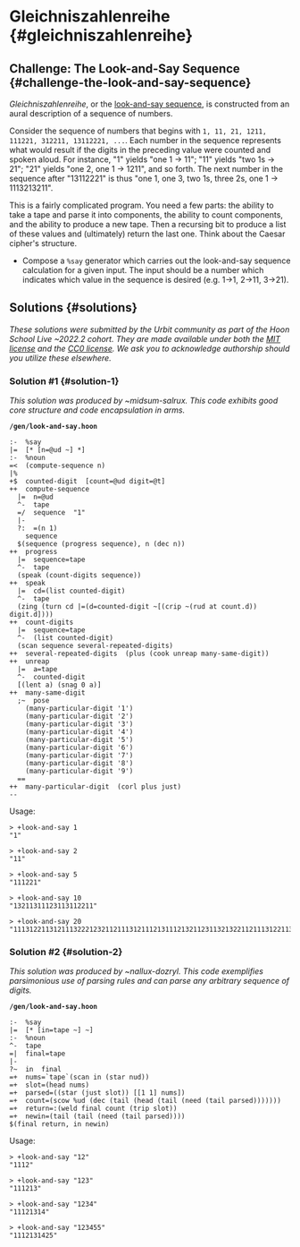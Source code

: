 # Gleichniszahlenreihe {#gleichniszahlenreihe}

## Challenge: The Look-and-Say Sequence {#challenge-the-look-and-say-sequence}

_Gleichniszahlenreihe_, or the [look-and-say sequence](https://en.wikipedia.org/wiki/Look-and-say_sequence), is constructed from an aural description of a sequence of numbers.

Consider the sequence of numbers that begins with `1, 11, 21, 1211, 111221, 312211, 13112221, ...`.  Each number in the sequence represents what would result if the digits in the preceding value were counted and spoken aloud.  For instance, "1" yields "one 1 → 11"; "11" yields "two 1s → 21"; "21" yields "one 2, one 1 → 1211", and so forth.  The next number in the sequence after "13112221" is thus "one 1, one 3, two 1s, three 2s, one 1 → 1113213211".

This is a fairly complicated program.  You need a few parts:  the ability to take a tape and parse it into components, the ability to count components, and the ability to produce a new tape.  Then a recursing bit to produce a list of these values and (ultimately) return the last one.  Think about the Caesar cipher's structure.

- Compose a `%say` generator which carries out the look-and-say sequence calculation for a given input.  The input should be a number which indicates which value in the sequence is desired (e.g. 1→1, 2→11, 3→21).

## Solutions {#solutions}

_These solutions were submitted by the Urbit community as part of the Hoon School Live ~2022.2 cohort.  They are made available under both the [MIT license](https://mit-license.org/) and the [CC0 license](https://creativecommons.org/share-your-work/public-domain/cc0).  We ask you to acknowledge authorship should you utilize these elsewhere._

### Solution #1 {#solution-1}

_This solution was produced by ~midsum-salrux.  This code exhibits good core structure and code encapsulation in arms._

**`/gen/look-and-say.hoon`**

```hoon
:-  %say
|=  [* [n=@ud ~] *]
:-  %noun
=<  (compute-sequence n)
|%
+$  counted-digit  [count=@ud digit=@t]
++  compute-sequence
  |=  n=@ud
  ^-  tape
  =/  sequence  "1"
  |-
  ?:  =(n 1)
    sequence
  $(sequence (progress sequence), n (dec n))
++  progress
  |=  sequence=tape
  ^-  tape
  (speak (count-digits sequence))
++  speak
  |=  cd=(list counted-digit)
  ^-  tape
  (zing (turn cd |=(d=counted-digit ~[(crip ~(rud at count.d)) digit.d])))
++  count-digits
  |=  sequence=tape
  ^-  (list counted-digit)
  (scan sequence several-repeated-digits)
++  several-repeated-digits  (plus (cook unreap many-same-digit))
++  unreap
  |=  a=tape
  ^-  counted-digit
  [(lent a) (snag 0 a)]
++  many-same-digit
  ;~  pose
    (many-particular-digit '1')
    (many-particular-digit '2')
    (many-particular-digit '3')
    (many-particular-digit '4')
    (many-particular-digit '5')
    (many-particular-digit '6')
    (many-particular-digit '7')
    (many-particular-digit '8')
    (many-particular-digit '9')
  ==
++  many-particular-digit  (corl plus just)
--
```


Usage:

```hoon
> +look-and-say 1
"1"

> +look-and-say 2
"11"

> +look-and-say 5
"111221"

> +look-and-say 10
"13211311123113112211"

> +look-and-say 20
"11131221131211132221232112111312111213111213211231132132211211131221131211221321123113213221123113112221131112311332211211131221131211132211121312211231131112311211232221121321132132211331121321231231121113112221121321133112132112312321123113112221121113122113121113123112112322111213211322211312113211"
```


### Solution #2 {#solution-2}

_This solution was produced by ~nallux-dozryl.  This code exemplifies parsimonious use of parsing rules and can parse any arbitrary sequence of digits._

**`/gen/look-and-say.hoon`**

```hoon
:-  %say
|=  [* [in=tape ~] ~]
:-  %noun
^-  tape
=|  final=tape
|-
?~  in  final
=+  nums=`tape`(scan in (star nud))
=+  slot=(head nums)
=+  parsed=((star (just slot)) [[1 1] nums])
=+  count=(scow %ud (dec (tail (head (tail (need (tail parsed)))))))
=+  return=:(weld final count (trip slot))
=+  newin=(tail (tail (need (tail parsed))))
$(final return, in newin)
```

Usage:

```hoon
> +look-and-say "12"
"1112"

> +look-and-say "123"
"111213"

> +look-and-say "1234"
"11121314"

> +look-and-say "123455"
"1112131425"
```
